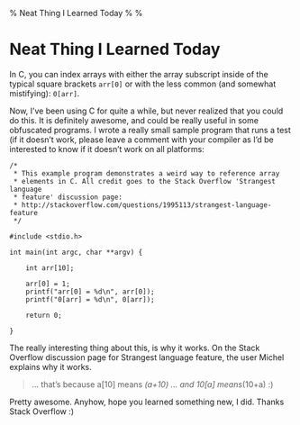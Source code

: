 % Neat Thing I Learned Today
%
%

Neat Thing I Learned Today
==========================

In C, you can index arrays with either the array subscript inside of the
typical square brackets `arr[0]` or with the less common (and somewhat
mistifying): `0[arr]`.

Now, I’ve been using C for quite a while, but never realized that you
could do this. It is definitely awesome, and could be really useful in
some obfuscated programs. I wrote a really small sample program that
runs a test (if it doesn’t work, please leave a comment with your
compiler as I’d be interested to know if it doesn’t work on all
platforms:

    /*
     * This example program demonstrates a weird way to reference array
     * elements in C. All credit goes to the Stack Overflow 'Strangest language
     * feature' discussion page:
     * http://stackoverflow.com/questions/1995113/strangest-language-feature
     */

    #include <stdio.h>

    int main(int argc, char **argv) {

        int arr[10];

        arr[0] = 1;
        printf("arr[0] = %d\n", arr[0]);
        printf("0[arr] = %d\n", 0[arr]);

        return 0;

    }

The really interesting thing about this, is why it works. On the Stack
Overflow discussion page for Strangest language feature, the user Michel
explains why it works.

> … that’s because a[10] means *(a+10) … and 10[a] means*(10+a) :)

Pretty awesome. Anyhow, hope you learned something new, I did. Thanks
Stack Overflow :)
